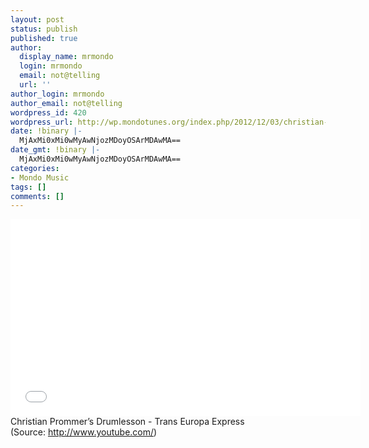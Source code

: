 ```yaml
---
layout: post
status: publish
published: true
author:
  display_name: mrmondo
  login: mrmondo
  email: not@telling
  url: ''
author_login: mrmondo
author_email: not@telling
wordpress_id: 420
wordpress_url: http://wp.mondotunes.org/index.php/2012/12/03/christian-prommers-drumlesson-trans-europa/
date: !binary |-
  MjAxMi0xMi0wMyAwNjozMDoyOSArMDAwMA==
date_gmt: !binary |-
  MjAxMi0xMi0wMyAwNjozMDoyOSArMDAwMA==
categories:
- Mondo Music
tags: []
comments: []
---
```

<iframe width="560" height="315" src="//www.youtube.com/embed/xcv3yLca_os" frameborder="0"> </iframe>
Christian Prommer&#8217;s Drumlesson - Trans Europa Express
<div class="attribution">(<span>Source:</span> <a href="http://www.youtube.com/">http://www.youtube.com/</a>)</div>
